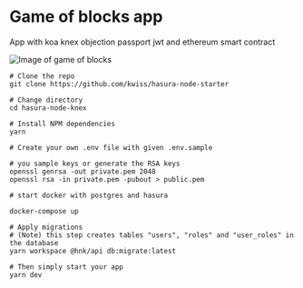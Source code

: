 # Game of blocks app

App with koa knex objection passport jwt and ethereum smart contract


![Image of game of blocks](https://d33wubrfki0l68.cloudfront.net/static/media/c33c7956c25bc6c88aa0a5f55ac82dd8f22c39a3/throne-home.3a2323f2.png)

```
# Clone the repo
git clone https://github.com/kwiss/hasura-node-starter

# Change directory
cd hasura-node-knex

# Install NPM dependencies
yarn

# Create your own .env file with given .env.sample

# you sample keys or generate the RSA keys
openssl genrsa -out private.pem 2048
openssl rsa -in private.pem -pubout > public.pem

# start docker with postgres and hasura

docker-compose up

# Apply migrations
# (Note) this step creates tables "users", "roles" and "user_roles" in the database
yarn workspace @hnk/api db:migrate:latest

# Then simply start your app
yarn dev

```